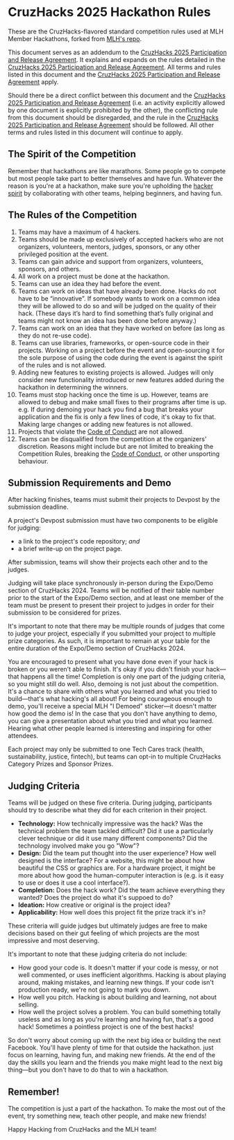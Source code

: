 # CruzHacks 2025 Hackathon Rules

These are the CruzHacks-flavored standard competition rules used at MLH Member Hackathons, forked from [MLH's repo](https://github.com/MLH/hackathon-rules). 

This document serves as an addendum to the [CruzHacks 2025 Participation and Release Agreement](https://docs.google.com/document/d/e/2PACX-1vRpuRz1HdQNinOPhP45YKZ2byY79aFhZSlbZOwjMuPx7BC4NxL-KWo4Dr1NXrQG-dy66IZMz40yzq8O/pub). It explains and expands on the rules detailed in the [CruzHacks 2025 Participation and Release Agreement](https://docs.google.com/document/d/e/2PACX-1vRpuRz1HdQNinOPhP45YKZ2byY79aFhZSlbZOwjMuPx7BC4NxL-KWo4Dr1NXrQG-dy66IZMz40yzq8O/pub). All terms and rules listed in this document and the [CruzHacks 2025 Participation and Release Agreement](https://docs.google.com/document/d/e/2PACX-1vRpuRz1HdQNinOPhP45YKZ2byY79aFhZSlbZOwjMuPx7BC4NxL-KWo4Dr1NXrQG-dy66IZMz40yzq8O/pub) apply.

Should there be a direct conflict between this document and the [CruzHacks 2025 Participation and Release Agreement](https://docs.google.com/document/d/e/2PACX-1vRpuRz1HdQNinOPhP45YKZ2byY79aFhZSlbZOwjMuPx7BC4NxL-KWo4Dr1NXrQG-dy66IZMz40yzq8O/pub) (i.e. an activity explicitly allowed by one document is explicitly prohibited by the other), the conflicting rule from this document should be disregarded, and the rule in the [CruzHacks 2025 Participation and Release Agreement](https://docs.google.com/document/d/e/2PACX-1vRpuRz1HdQNinOPhP45YKZ2byY79aFhZSlbZOwjMuPx7BC4NxL-KWo4Dr1NXrQG-dy66IZMz40yzq8O/pub) should be followed. All other terms and rules listed in this document will continue to apply.

## The Spirit of the Competition

Remember that hackathons are like marathons. Some people go to compete but most people take part to better themselves and have fun. Whatever the reason is you're at a hackathon, make sure you're upholding the [hacker spirit](https://medium.com/@tfogo/the-spirit-of-hackathons-a0d81a65060a#.6cx5ac9t8) by collaborating with other teams, helping beginners, and having fun.


## The Rules of the Competition

1. Teams may have a maximum of 4 hackers.
2. Teams should be made up exclusively of accepted hackers who are not organizers, volunteers, mentors, judges, sponsors, or any other privileged position at the event. 
3. Teams can gain advice and support from organizers, volunteers, sponsors, and others.
4. All work on a project must be done at the hackathon.
5. Teams can use an idea they had before the event.
6. Teams can work on ideas that have already been done. Hacks do not have to be “innovative”. If somebody wants to work on a common idea they will be allowed to do so and will be judged on the quality of their hack. (These days it’s hard to find something that’s fully original and teams might not know an idea has been done before anyway.)
7. Teams can work on an idea that they have worked on before (as long as they do not re-use code).
8. Teams can use libraries, frameworks, or open-source code in their projects. Working on a project before the event and open-sourcing it for the sole purpose of using the code during the event is against the spirit of the rules and is not allowed.
9. Adding new features to existing projects is allowed. Judges will only consider new functionality introduced or new features added during the hackathon in determining the winners.
10. Teams must stop hacking once the time is up. However, teams are allowed to debug and make small fixes to their programs after time is up. e.g. If during demoing your hack you find a bug that breaks your application and the fix is only a few lines of code, it's okay to fix that. Making large changes or adding new features is not allowed.
11. Projects that violate the [Code of Conduct](http://static.mlh.io/docs/mlh-code-of-conduct.pdf) are not allowed. 
12. Teams can be disqualified from the competition at the organizers' discretion. Reasons might include but are not limited to breaking the Competition Rules, breaking the [Code of Conduct](http://static.mlh.io/docs/mlh-code-of-conduct.pdf), or other unsporting behaviour.

## Submission Requirements and Demo

After hacking finishes, teams must submit their projects to Devpost by the submission deadline.

A project's Devpost submission must have two components to be eligible for judging:
- a link to the project's code repository; _and_
- a brief write-up on the project page.

After submission, teams will show their projects each other and to the judges.

Judging will take place synchronously in-person during the Expo/Demo section of CruzHacks 2024. Teams will be notified of their table number prior to the start of the Expo/Demo section, and at least one member of the team must be present to present their project to judges in order for their submission to be considered for prizes. 

It's important to note that there may be multiple rounds of judges that come to judge your project, especially if you submitted your project to multiple prize categories. As such, it is important to remain at your table for the entire duration of the Expo/Demo section of CruzHacks 2024.

You are encouraged to present what you have done even if your hack is broken or you weren’t able to finish. It's okay if you didn't finish your hack—that happens all the time! Completion is only one part of the judging criteria, so you might still do well. Also, demoing is not just about the competition. It's a chance to share with others what you learned and what you tried to build—that's what hacking's all about! For being courageous enough to demo, you'll receive a special MLH "I Demoed" sticker—it doesn't matter how good the demo is! In the case that you don't have anything to demo, you can give a presentation about what you tried and what you learned. Hearing what other people learned is interesting and inspiring for other attendees.

Each project may only be submitted to one Tech Cares track (health, sustainability, justice, fintech), but teams can opt-in to multiple CruzHacks Category Prizes and Sponsor Prizes. 

## Judging Criteria

Teams will be judged on these five criteria. During judging, participants should try to describe what they did for each criterion in their project. 

- __Technology:__ How technically impressive was the hack? Was the technical problem the team tackled difficult? Did it use a particularly clever technique or did it use many different components? Did the technology involved make you go "Wow"?
- __Design:__ Did the team put thought into the user experience? How well designed is the interface? For a website, this might be about how beautiful the CSS or graphics are. For a hardware project, it might be more about how good the human-computer interaction is (e.g. is it easy to use or does it use a cool interface?). 
- __Completion:__ Does the hack work? Did the team achieve everything they wanted? Does the project do what it's suppoed to do?
- __Ideation:__ How creative or original is the project idea?
- __Applicability:__ How well does this project fit the prize track it's in?

These criteria will guide judges but ultimately judges are free to make decisions based on their gut feeling of which projects are the most impressive and most deserving.

It's important to note that these judging criteria do not include:

- How good your code is. It doesn't matter if your code is messy, or not well commented, or uses inefficient algorithms. Hacking is about playing around, making mistakes, and learning new things. If your code isn't production ready, we're not going to mark you down.
- How well you pitch. Hacking is about building and learning, not about selling.
- How well the project solves a problem. You can build something totally useless and as long as you're learning and having fun, that's a good hack! Sometimes a pointless project is one of the best hacks!

So don't worry about coming up with the next big idea or building the next Facebook. You'll have plenty of time for that outside the hackathon. just focus on learning, having fun, and making new friends. At the end of the day the skills you learn and the friends you make might lead to the next big thing—but you don't have to do that to win a hackathon.

## Remember!

The competition is just a part of the hackathon. To make the most out of the event, try something new, teach other people, and make new friends!

Happy Hacking from CruzHacks and the MLH team!
